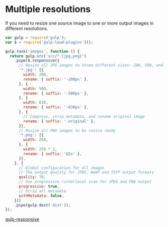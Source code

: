 # Multiple resolutions

If you need to resize one source image to one or more output images in different resolutions.

```js
var gulp = require('gulp');
var $ = require('gulp-load-plugins')();

gulp.task('images', function () {
  return gulp.src('src/*.{jpg,png}')
    .pipe($.responsive({
      // Resize all JPG images to three different sizes: 200, 500, and 630 pixels
      '*.jpg': [{
        width: 200,
        rename: { suffix: '-200px' },
      }, {
        width: 500,
        rename: { suffix: '-500px' },
      }, {
        width: 630,
        rename: { suffix: '-630px' },
      }, {
        // Compress, strip metadata, and rename original image
        rename: { suffix: '-original' },
      }],
      // Resize all PNG images to be retina ready
      '*.png': [{
        width: 250,
      }, {
        width: 250 * 2,
        rename: { suffix: '@2x' },
      }],
    }, {
      // Global configuration for all images
      // The output quality for JPEG, WebP and TIFF output formats
      quality: 70,
      // Use progressive (interlace) scan for JPEG and PNG output
      progressive: true,
      // Strip all metadata
      withMetadata: false,
    }))
    .pipe(gulp.dest('dist'));
});
```

[gulp-responsive](https://www.npmjs.com/package/gulp-responsive)
